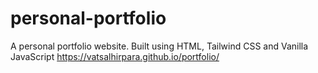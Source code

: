# personal-portfolio
A personal portfolio website. Built using HTML, Tailwind CSS and Vanilla JavaScript
https://vatsalhirpara.github.io/portfolio/
